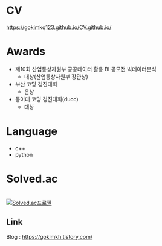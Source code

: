 # CV
https://gokimkq123.github.io/CV.github.io/

# Awards
- 제10회 산업통상자원부 공공데이터 활용 BI 공모전 빅데이터분석
    + 대상(산업통상자원부 장관상)
- 부산 코딩 경진대회
    + 은상
- 동아대 코딩 경진대회(ducc)
    + 대상
      
# Language
- c++
- python

# Solved.ac
<br>[![Solved.ac프로필](http://mazassumnida.wtf/api/v2/generate_badge?boj=gokimkq123)](https://solved.ac/gokimkq123)

## Link
Blog : https://gokimkh.tistory.com/
